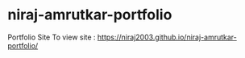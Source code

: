 # niraj-amrutkar-portfolio
Portfolio Site
To view site : https://niraj2003.github.io/niraj-amrutkar-portfolio/
